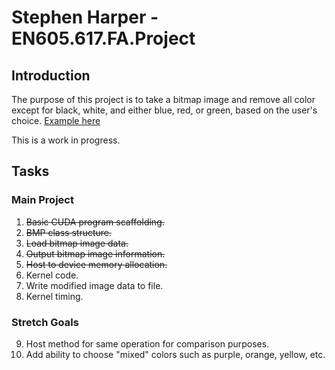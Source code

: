# Stephen Harper - EN605.617.FA.Project

## Introduction

The purpose of this project is to take a bitmap image and remove all color except for black, white, and either blue, red, or green, based on the user's choice.  [Example here](https://i0.wp.com/digital-photography-school.com/wp-content/uploads/2009/07/lightroom-highlight-color-step5.jpg?ssl=1)

This is a work in progress.  

## Tasks

### Main Project

1. ~~Basic CUDA program scaffolding.~~
2. ~~BMP class structure.~~
3. ~~Load bitmap image data.~~
4. ~~Output bitmap image information.~~
5. ~~Host to device memory allocation.~~
6. Kernel code.
7. Write modified image data to file.
8. Kernel timing.


### Stretch Goals

9. Host method for same operation for comparison purposes.
10. Add ability to choose "mixed" colors such as purple, orange, yellow, etc.